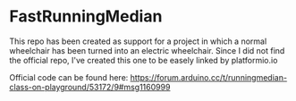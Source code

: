 # FastRunningMedian
This repo has been created as support for a project in which a normal wheelchair has been turned into an electric wheelchair.
Since I did not find the official repo, I've created this one to be easely linked by platformio.io

Official code can be found here: https://forum.arduino.cc/t/runningmedian-class-on-playground/53172/9#msg1160999
